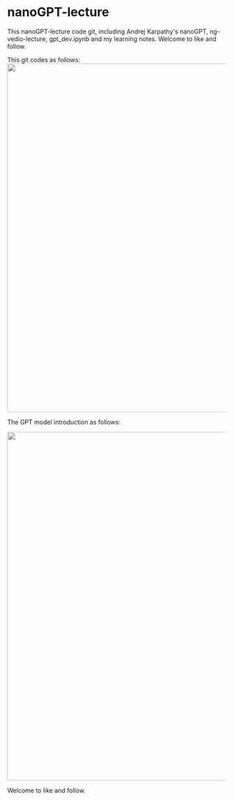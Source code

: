 # nanoGPT-lecture
This nanoGPT-lecture code git, including Andrej Karpathy's nanoGPT, ng-vedio-lecture, gpt_dev.ipynb and my learning notes. Welcome to like and follow.


This git codes as follows:
<img src="https://cdn.jsdelivr.net/gh/HuZixia/CloudGo/pictures/resources/nanoGPT/nanoGPTcode.png" style="margin-left: 0px" width="800px">


The GPT model introduction as follows:

<img src="https://cdn.jsdelivr.net/gh/HuZixia/CloudGo/pictures/resources/nanoGPT/nanoGPT.png" style="margin-left: 0px" width="800px">


Welcome to like and follow.